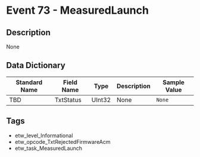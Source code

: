# Event 73 - MeasuredLaunch

## Description
None

## Data Dictionary
|Standard Name|Field Name|Type|Description|Sample Value|
|---|---|---|---|---|
|TBD|TxtStatus|UInt32|None|`None`|

## Tags
* etw_level_Informational
* etw_opcode_TxtRejectedFirmwareAcm
* etw_task_MeasuredLaunch